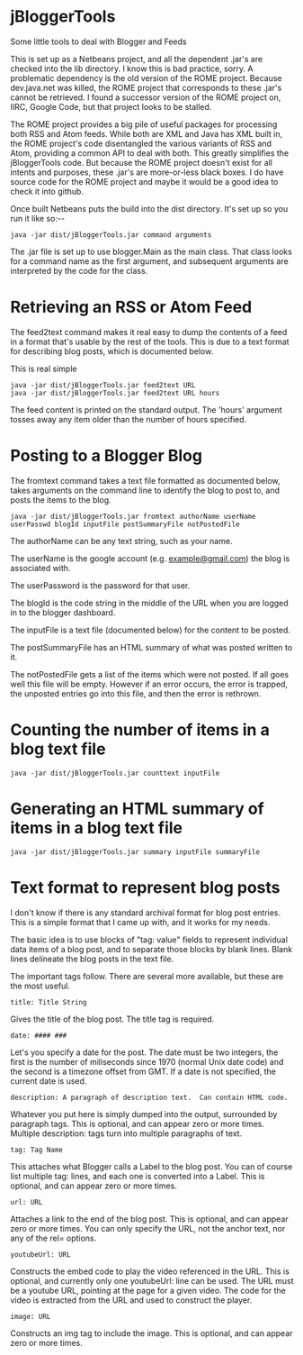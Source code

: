 jBloggerTools
=============

Some little tools to deal with Blogger and Feeds

This is set up as a Netbeans project, and all the dependent .jar's are checked into the lib directory.  I know this is bad practice, sorry.  A problematic dependency is the old version of the ROME project.  Because dev.java.net was killed, the ROME project that corresponds to these .jar's cannot be retrieved.  I found a successor version of the ROME project on, IIRC, Google Code, but that project looks to be stalled.

The ROME project provides a big pile of useful packages for processing both RSS and Atom feeds.  While both are XML and Java has XML built in, the ROME project's code disentangled the various variants of RSS and Atom, providing a common API to deal with both.  This greatly simplifies the jBloggerTools code.  But because the ROME project doesn't exist for all intents and purposes, these .jar's are more-or-less black boxes.  I do have source code for the ROME project and maybe it would be a good idea to check it into github.

Once built Netbeans puts the build into the dist directory.  It's set up so you run it like so:--

    java -jar dist/jBloggerTools.jar command arguments

The .jar file is set up to use blogger.Main as the main class.  That class looks for a command name as the first argument, and subsequent arguments are interpreted by the code for the class.

Retrieving an RSS or Atom Feed
==============================

The feed2text command makes it real easy to dump the contents of a feed in a format that's usable by the rest of the tools.  This is due to a text format for describing blog posts, which is documented below.  

This is real simple

    java -jar dist/jBloggerTools.jar feed2text URL
    java -jar dist/jBloggerTools.jar feed2text URL hours

The feed content is printed on the standard output.  The 'hours' argument tosses away any item older than the number of hours specified.  

Posting to a Blogger Blog
=========================

The fromtext command takes a text file formatted as documented below, takes arguments on the command line to identify the blog to post to, and posts the items to the blog.

    java -jar dist/jBloggerTools.jar fromtext authorName userName userPasswd blogId inputFile postSummaryFile notPostedFile

The authorName can be any text string, such as your name.  

The userName is the google account (e.g. example@gmail.com) the blog is associated with.  

The userPassword is the password for that user.  

The blogId is the code string in the middle of the URL when you are logged in to the blogger dashboard.  

The inputFile is a text file (documented below) for the content to be posted.

The postSummaryFile has an HTML summary of what was posted written to it.

The notPostedFile gets a list of the items which were not posted.  If all goes well this file will be empty.  However if an error occurs, the error is trapped, the unposted entries go into this file, and then the error is rethrown.

Counting the number of items in a blog text file
================================================

    java -jar dist/jBloggerTools.jar counttext inputFile

Generating an HTML summary of items in a blog text file
=======================================================

    java -jar dist/jBloggerTools.jar summary inputFile summaryFile

Text format to represent blog posts
===================================

I don't know if there is any standard archival format for blog post entries.  This is a simple format that I came up with, and it works for my needs.  

The basic idea is to use blocks of "tag: value" fields to represent individual data items of a blog post, and to separate those blocks by blank lines.  Blank lines delineate the blog posts in the text file.

The important tags follow.  There are several more available, but these are the most useful.

    title: Title String

Gives the title of the blog post.  The title tag is required.

    date: #### ###

Let's you specify a date for the post.  The date must be two integers, the first is the number of miliseconds since 1970 (normal Unix date code) and the second is a timezone offset from GMT.  If a date is not specified, the current date is used.

    description: A paragraph of description text.  Can contain HTML code.

Whatever you put here is simply dumped into the output, surrounded by paragraph tags. This is optional, and can appear zero or more times.  Multiple description: tags turn into multiple paragraphs of text.

    tag: Tag Name

This attaches what Blogger calls a Label to the blog post.  You can of course list multiple tag: lines, and each one is converted into a Label. This is optional, and can appear zero or more times. 

    url: URL

Attaches a link to the end of the blog post. This is optional, and can appear zero or more times. You can only specify the URL, not the anchor text, nor any of the rel= options.

    youtubeUrl: URL

Constructs the embed code to play the video referenced in the URL.  This is optional, and currently only one youtubeUrl: line can be used.  The URL must be a youtube URL, pointing at the page for a given video.  The code for the video is extracted from the URL and used to construct the player.

    image: URL

Constructs an img tag to include the image. This is optional, and can appear zero or more times.




